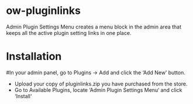 # ow-pluginlinks
Admin Plugin Settings Menu creates a menu block in the admin area that keeps all the active plugin setting links in one place.

# Installation
#In your admin panel, go to Plugins -> Add and click the ‘Add New’ button.
* Upload your copy of pluginlinks.zip you have purchased from the store.
* Go to Available Plugins, locate ‘Admin Plugin Settings Menu‘ and click ‘Install‘
